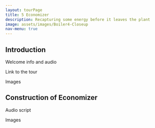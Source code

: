 ```yaml
---
layout: tourPage
title: 5 Economizer
description: Recapturing some energy before it leaves the plant
image: assets/images/Boiler4-Closeup
nav-menu: true
---
```

## Introduction

Welcome info and audio

Link to the tour

Images

## Construction of Economizer

Audio script

Images
